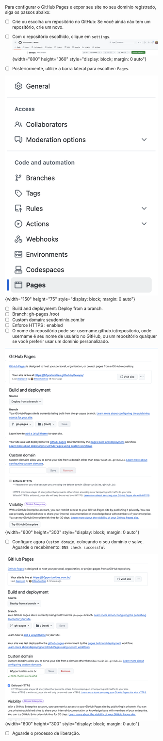 Para configurar o GitHub Pages e expor seu site no seu domínio registrado, siga os passos abaixo:

- [ ] Crie ou escolha um repositório no GitHub: Se você ainda não tem um repositório, crie um novo.
- [ ] Com o repositório escolhido, clique em `settings`.
![](../img/github-conf-repo-001.png){width="800" height="360" style="display: block; margin: 0 auto"}

- [ ] Posteriormente, utilize a barra lateral para escolher: `Pages`.

![](img/github-conf-repo-002.png){width="150" height="75" style="display: block; margin: 0 auto"}

- [ ] Build and deployment: Deploy from a branch.
- [ ] Branch: gh-pages /root
- [ ] Custom domain: seudominio.com.br
- [ ] Enforce HTTPS : enabled
- [ ] O nome do repositório pode ser username.github.io/repositorio, onde username é seu nome de usuário no GitHub, ou um repositório qualquer se você preferir usar um domínio personalizado.

![](img/github-conf-repo-003.png){width="600" height="300" style="display: block; margin: 0 auto"}

- [ ] Configure agora `Custom domain`, colocando o seu domínio e salve. Aguarde o recebimento: `DNS check successful`

![](img/github-conf-repo-004.png){width="600" height="300" style="display: block; margin: 0 auto"}

- [ ] Aguarde o processo de liberação.